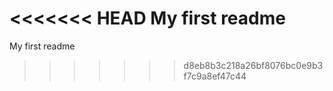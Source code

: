 <<<<<<< HEAD
My first readme
=======
My first readme
>>>>>>> d8eb8b3c218a26bf8076bc0e9b3f7c9a8ef47c44

